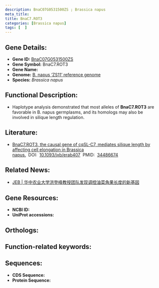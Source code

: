 ```yaml
---
description: BnaC07G0531500ZS ; Brassica napus
meta_title:
title: BnaC7.ROT3
categories: [Brassica napus]
tags: [  ]
---
```


## Gene Details:
- **Gene ID:**	[BnaC07G0531500ZS]()
- **Gene Symbol:** BnaC7.ROT3
- **Gene Name:** 
- **Genome:** [B. napus ‘ZS11’ reference genome]()
- **Species:** *Brassica napus*

## Functional Description:
   - Haplotype analysis demonstrated that most alleles of **BnaC7.ROT3** are favorable in B. napus germplasms, and its homologs may also be involved in silique length regulation.

## Literature:
   - [BnaC7.ROT3, the causal gene of cqSL-C7, mediates silique length by affecting cell elongation in Brassica napus.]( https://academic.oup.com/jxb/article/73/1/154/6364805?login=true)&nbsp;&nbsp;DOI:&nbsp;&nbsp;[10.1093/jxb/erab407](https://academic.oup.com/jxb/article/73/1/154/6364805?login=true)&nbsp;&nbsp;PMID:&nbsp;&nbsp;[34486674](https://pubmed.ncbi.nlm.nih.gov/34486674/)

## Related News:
   - [JEB | 华中农业大学洪登峰教授团队发现调控油菜角果长度的新基因](https://mp.weixin.qq.com/s?__biz=Mzg3MDEwNDEyMg==&mid=2247516894&idx=3&sn=92419170533c247328f806f91ef427f8&chksm=ce902f8bf9e7a69d2a7d02217617d15e92167262bc6ae8263f485a202da32ce99e911a4e37c1&scene=27#wechat_redirect)

## Gene Resources:
- **NCBI ID:** [](https://www.ncbi.nlm.nih.gov/gene/?term=)
- **UniProt accessions:** [](https://www.uniprot.org/uniprotkb//entry)

## Orthologs:


## Function-related keywords:


## Sequences:
- **CDS Sequence:**
- **Protein Sequence:**
